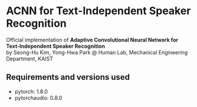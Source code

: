 # ACNN for Text-Independent Speaker Recognition

Official implementation of **Adaptive Convolutional Neural Network for Text-Independent Speaker Recognition**<br>
by Seong-Hu Kim, Yong-Hwa Park @ Human Lab, Mechanical Engineering Department, KAIST


## Requirements and versions used
- pytorch: 1.8.0
- pytorchaudio: 0.8.0
